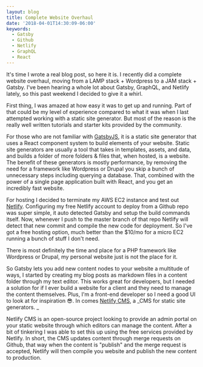 ```yaml
---
layout: blog
title: Complete Website Overhaul
date: '2018-04-01T14:30:09-06:00'
keywords:
  - Gatsby
  - Github
  - Netlify
  - GraphQL
  - React
---
```

It's time I wrote a real blog post, so here it is. I recently did a complete website overhaul, moving from a LAMP stack + Wordpress to a JAM stack + Gatsby. I've been hearing a whole lot about Gatsby, GraphQL, and Netlify lately, so this past weekend I decided to give it a whirl.

First thing, I was amazed at how easy it was to get up and running. Part of that could be my level of experience compared to what it was when I last attempted working with a static site generator. But most of the reason is the really well written tutorials and starter kits provided by the community.

For those who are not familiar with [GatsbyJS](https://www.gatsbyjs.org/), it is a static site generator that uses a React component system to build elements of your website. Static site generators are usually a tool that takes in templates, assets, and data, and builds a folder of more folders & files that, when hosted, is a website. The benefit of these generators is mostly performance, by removing the need for a framework like Wordpress or Drupal you skip a bunch of unnecessary steps including querying a database. That, combined with the power of a single page application built with React, and you get an incredibly fast website.

For hosting I decided to terminate my AWS EC2 instance and test out [Netlify](https://www.netlify.com/). Configuring my free Netlify account to deploy from a Github repo was super simple, it auto detected Gatsby and setup the build commands itself. Now, whenever I push to the master branch of that repo Netlify will detect that new commit and compile the new code for deployment. So I've got a free hosting option, much better than the $10/mo for a micro EC2 running a bunch of stuff I don't need.

There is most definitely the time and place for a PHP framework like Wordpress or Drupal, my personal website just is not the place for it.

So Gatsby lets you add new content nodes to your website a multitude of ways, I started by creating my blog posts as markdown files in a content folder through my text editor. This works great for developers, but I needed a solution for if I ever build a website for a client and they need to manage the content themselves. Plus, I'm a front-end developer so I need a good UI to look at for inspiration 😎. In comes [Netlify CMS](https://www.netlifycms.org/), a _CMS for static site generators. _

Netlify CMS is an open-source project looking to provide an admin portal on your static website through which editors can manage the content. After a bit of tinkering I was able to set this up using the free services provided by Netlify. In short, the CMS updates content through merge requests on Github, that way when the content is "publish" and the merge request is accepted, Netlify will then compile you website and publish the new content to production.
